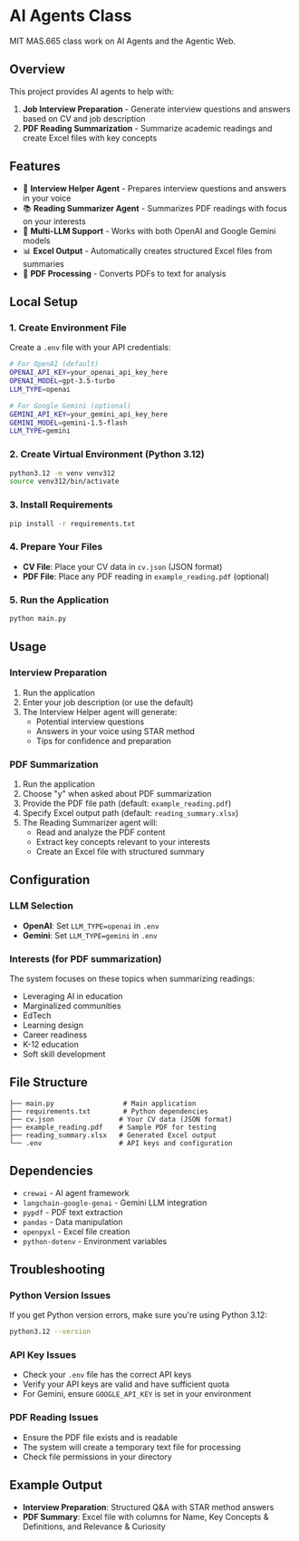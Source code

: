 # AI Agents Class
MIT MAS.665 class work on AI Agents and the Agentic Web.

## Overview
This project provides AI agents to help with:
1. **Job Interview Preparation** - Generate interview questions and answers based on CV and job description
2. **PDF Reading Summarization** - Summarize academic readings and create Excel files with key concepts

## Features
- 🤖 **Interview Helper Agent** - Prepares interview questions and answers in your voice
- 📚 **Reading Summarizer Agent** - Summarizes PDF readings with focus on your interests
- 🔧 **Multi-LLM Support** - Works with both OpenAI and Google Gemini models
- 📊 **Excel Output** - Automatically creates structured Excel files from summaries
- 📄 **PDF Processing** - Converts PDFs to text for analysis

## Local Setup

### 1. Create Environment File
Create a `.env` file with your API credentials:

```bash
# For OpenAI (default)
OPENAI_API_KEY=your_openai_api_key_here
OPENAI_MODEL=gpt-3.5-turbo
LLM_TYPE=openai

# For Google Gemini (optional)
GEMINI_API_KEY=your_gemini_api_key_here
GEMINI_MODEL=gemini-1.5-flash
LLM_TYPE=gemini
```

### 2. Create Virtual Environment (Python 3.12)
```bash
python3.12 -m venv venv312
source venv312/bin/activate
```

### 3. Install Requirements
```bash
pip install -r requirements.txt
```

### 4. Prepare Your Files
- **CV File**: Place your CV data in `cv.json` (JSON format)
- **PDF File**: Place any PDF reading in `example_reading.pdf` (optional)

### 5. Run the Application
```bash
python main.py
```

## Usage

### Interview Preparation
1. Run the application
2. Enter your job description (or use the default)
3. The Interview Helper agent will generate:
   - Potential interview questions
   - Answers in your voice using STAR method
   - Tips for confidence and preparation

### PDF Summarization
1. Run the application
2. Choose "y" when asked about PDF summarization
3. Provide the PDF file path (default: `example_reading.pdf`)
4. Specify Excel output path (default: `reading_summary.xlsx`)
5. The Reading Summarizer agent will:
   - Read and analyze the PDF content
   - Extract key concepts relevant to your interests
   - Create an Excel file with structured summary

## Configuration

### LLM Selection
- **OpenAI**: Set `LLM_TYPE=openai` in `.env`
- **Gemini**: Set `LLM_TYPE=gemini` in `.env`

### Interests (for PDF summarization)
The system focuses on these topics when summarizing readings:
- Leveraging AI in education
- Marginalized communities
- EdTech
- Learning design
- Career readiness
- K-12 education
- Soft skill development

## File Structure
```
├── main.py                 # Main application
├── requirements.txt        # Python dependencies
├── cv.json                # Your CV data (JSON format)
├── example_reading.pdf    # Sample PDF for testing
├── reading_summary.xlsx   # Generated Excel output
└── .env                   # API keys and configuration
```

## Dependencies
- `crewai` - AI agent framework
- `langchain-google-genai` - Gemini LLM integration
- `pypdf` - PDF text extraction
- `pandas` - Data manipulation
- `openpyxl` - Excel file creation
- `python-dotenv` - Environment variables

## Troubleshooting

### Python Version Issues
If you get Python version errors, make sure you're using Python 3.12:
```bash
python3.12 --version
```

### API Key Issues
- Check your `.env` file has the correct API keys
- Verify your API keys are valid and have sufficient quota
- For Gemini, ensure `GOOGLE_API_KEY` is set in your environment

### PDF Reading Issues
- Ensure the PDF file exists and is readable
- The system will create a temporary text file for processing
- Check file permissions in your directory

## Example Output
- **Interview Preparation**: Structured Q&A with STAR method answers
- **PDF Summary**: Excel file with columns for Name, Key Concepts & Definitions, and Relevance & Curiosity